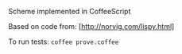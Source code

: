 Scheme implemented in CoffeeScript

Based on code from: [http://norvig.com/lispy.html]

To run tests: `coffee prove.coffee`
